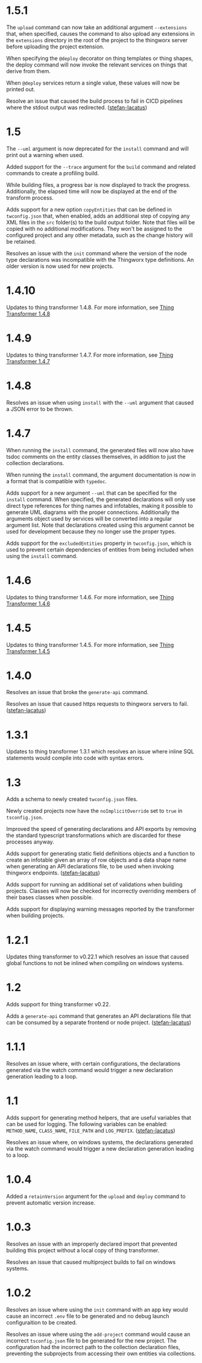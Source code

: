 # 1.5.1

The `upload` command can now take an additional argument `--extensions` that, when specified, causes the command to also upload any extensions in the `extensions` directory in the root of the project to the thingworx server before uploading the project extension.

When specifying the `@deploy` decorator on thing templates or thing shapes, the deploy command will now invoke the relevant services on things that derive from them.

When `@deploy` services return a single value, these values will now be printed out.

Resolve an issue that caused the build process to fail in CICD pipelines where the stdout output was redirected. ([stefan-lacatus](https://github.com/stefan-lacatus)) 

# 1.5

The `--uml` argument is now deprecated for the `install` command and will print out a warning when used.

Added support for the `--trace` argument for the `build` command and related commands to create a profiling build.

While building files, a progress bar is now displayed to track the progress. Additionally, the elapsed time will now be displayed at the end of the transform process.

Adds support for a new option `copyEntities` that can be defined in `twconfig.json` that, when enabled, adds an additional step of copying any XML files in the `src` folder(s) to the build output folder. Note that files will be copied with no additional modifications. They won't be assigned to the configured project and any other metadata, such as the change history will be retained.

Resolves an issue with the `init` command where the version of the node type declarations was incompatible with the Thingworx type definitions. An older version is now used for new projects.

# 1.4.10

Updates to thing transformer 1.4.8. For more information, see [Thing Transformer 1.4.8](https://github.com/BogdanMihaiciuc/ThingTransformer/releases/tag/1.4.8)

# 1.4.9

Updates to thing transformer 1.4.7. For more information, see [Thing Transformer 1.4.7](https://github.com/BogdanMihaiciuc/ThingTransformer/releases/tag/1.4.7)

# 1.4.8

Resolves an issue when using `install` with the `--uml` argument that caused a JSON error to be thrown.

# 1.4.7

When running the `install` command, the generated files will now also have tsdoc comments on the entity classes themselves, in addition to just the collection declarations.

When running the `install` command, the argument documentation is now in a format that is compatible with `typedoc`.

Adds support for a new argument `--uml` that can be specified for the `install` command. When specified, the generated declarations will only use direct type references for thing names and infotables, making it possible to generate UML diagrams with the proper connections. Additionally the arguments object used by services will be converted into a regular argument list. Note that declarations created using this argument cannot be used for development because they no longer use the proper types.

Adds support for the `excludedEntities` property in `twconfig.json`, which is used to prevent certain dependencies of entities from being included when using the `install` command.

# 1.4.6

Updates to thing transformer 1.4.6. For more information, see [Thing Transformer 1.4.6](https://github.com/BogdanMihaiciuc/ThingTransformer/releases/tag/1.4.6)

# 1.4.5

Updates to thing transformer 1.4.5. For more information, see [Thing Transformer 1.4.5](https://github.com/BogdanMihaiciuc/ThingTransformer/releases/tag/1.4.5)

# 1.4.0

Resolves an issue that broke the `generate-api` command.

Resolves an issue that caused https requests to thingworx servers to fail. ([stefan-lacatus](https://github.com/stefan-lacatus)) 

# 1.3.1

Updates to thing transformer 1.3.1 which resolves an issue where inline SQL statements would compile into code with syntax errors.

# 1.3

Adds a schema to newly created `twconfig.json` files.

Newly created projects now have the `noImplicitOverride` set to `true` in `tsconfig.json`.

Improved the speed of generating declarations and API exports by removing the standard typescript transformations which are discarded for these processes anyway.

Adds support for generating static field definitions objects and a function to create an infotable given an array of row objects and a data shape name when generating an API declarations file, to be used when invoking thingworx endpoints. ([stefan-lacatus](https://github.com/stefan-lacatus))

Adds support for running an additional set of validations when building projects. Classes will now be checked for incorrectly overriding members of their bases classes when possible.

Adds support for displaying warning messages reported by the transformer when building projects.

# 1.2.1

Updates thing transformer to v0.22.1 which resolves an issue that caused global functions to not be inlined when compiling on windows systems.

# 1.2

Adds support for thing transformer v0.22.

Adds a `generate-api` command that generates an API declarations file that can be consumed by a separate frontend or node project. ([stefan-lacatus](https://github.com/stefan-lacatus))

# 1.1.1

Resolves an issue where, with certain configurations, the declarations generated via the watch command would trigger a new declaration generation leading to a loop.

# 1.1

Adds support for generating method helpers, that are useful variables that can be used for logging. The following variables can be enabled: `METHOD_NAME`, `CLASS_NAME`, `FILE_PATH` and `LOG_PREFIX`. ([stefan-lacatus](https://github.com/stefan-lacatus))

Resolves an issue where, on windows systems, the declarations generated via the watch command would trigger a new declaration generation leading to a loop.

# 1.0.4

Added a `retainVersion` argument for the `upload` and `deploy` command to prevent automatic version increase.

# 1.0.3

Resolves an issue with an improperly declared import that prevented building this project without a local copy of thing transformer.

Resolves an issue that caused multiproject builds to fail on windows systems.

# 1.0.2

Resolves an issue where using the `init` command with an app key would cause an incorrect `.env` file to be generated and no debug launch configuraition to be created.

Resolves an issue where using the `add-project` command would cause an incorrect `tsconfig.json` file to be generated for the new project. The configuration had the incorrect path to the collection declaration files, preventing the subprojects from accessing their own entities via collections.